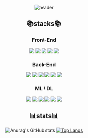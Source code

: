 <div align = center>
  
![header](https://capsule-render.vercel.app/api?type=soft&text=%20do-huni%20&height=150&fontSize=80&desc=FE/BE/NLP&descAlignY=80&color=2C2F33&fontColor=F7F7F7)
  

## 📚stacks📚

### Front-End

<img src="https://img.shields.io/badge/HTML5-E34F26?style=for-the-badge&logo=html5&logoColor=white"/>
<img src="https://img.shields.io/badge/CSS3-1572B6?style=for-the-badge&logo=css3&logoColor=white"/>
<img src="https://img.shields.io/badge/JavaScript-F7DF1E?style=for-the-badge&logo=javascript&logoColor=black"/>
<img src="https://img.shields.io/badge/Bootstrapap-7952B3?style=for-the-badge&logo=bootstrap&logoColor=white"/>
<img src="https://img.shields.io/badge/React-61DAFB?style=for-the-badge&logo=React&logoColor=black"/>

### Back-End

<img src="https://img.shields.io/badge/java-%23ED8B00.svg?style=for-the-badge&logo=openjdk&logoColor=white"/>
<img src="https://img.shields.io/badge/spring-%236DB33F.svg?style=for-the-badge&logo=spring&logoColor=white"/>
<img src="https://img.shields.io/badge/Node.js-339933?style=for-the-badge&logo=Node.js&logoColor=white"/>
<img src="https://img.shields.io/badge/express.js-%23404d59.svg?style=for-the-badge&logo=express&logoColor=%2361DAFB"/>


<img src="https://img.shields.io/badge/MySQL-4479A1?style=for-the-badge&logo=MySQL&logoColor=white"/>
<img src="https://img.shields.io/badge/MongoDB-47A248?style=for-the-badge&logo=MongoDB&logoColor=white"/>

### ML / DL

<img src="https://img.shields.io/badge/python-3670A0?style=for-the-badge&logo=python&logoColor=ffdd54"/>
<img src="https://img.shields.io/badge/numpy-%23013243.svg?style=for-the-badge&logo=numpy&logoColor=white"/>
<img src="https://img.shields.io/badge/pandas-%23150458.svg?style=for-the-badge&logo=pandas&logoColor=white"/>
<img src="https://img.shields.io/badge/Matplotlib-%23ffffff.svg?style=for-the-badge&logo=Matplotlib&logoColor=black"/>
<img src="https://img.shields.io/badge/PyTorch-%23EE4C2C.svg?style=for-the-badge&logo=PyTorch&logoColor=white"/>
<img src="https://img.shields.io/badge/TensorFlow-%23FF6F00.svg?style=for-the-badge&logo=TensorFlow&logoColor=white"/>

## 📊stats📊
![Anurag's GitHub stats](https://github-readme-stats.vercel.app/api?username=do-huni&show_icons=true&theme=discord_old_blurple)
[![Top Langs](https://github-readme-stats.vercel.app/api/top-langs/?username=do-huni&layout=donut&theme=discord_old_blurple&hide=Jupyter%20Notebook)](https://github.com/do-huni/github-readme-stats)
</div>
